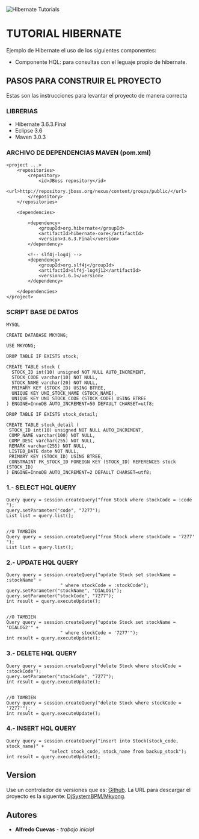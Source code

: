 ![Hibernate Tutorials](https://upload.wikimedia.org/wikipedia/commons/2/22/Hibernate_logo_a.png)

# TUTORIAL HIBERNATE	

Ejemplo de Hibernate el uso de los siguientes componentes:

* Componente HQL: para consultas con el leguaje propio de hibernate.


## PASOS PARA CONSTRUIR EL PROYECTO

Estas son las instrucciones para levantar el proyecto de manera correcta

### LIBRERIAS

* Hibernate 3.6.3.Final
* Eclipse 3.6
* Maven 3.0.3

### ARCHIVO DE DEPENDENCIAS MAVEN (pom.xml)

```
<project ...>
	<repositories>
		<repository>
			<id>JBoss repository</id>
			<url>http://repository.jboss.org/nexus/content/groups/public/</url>
		</repository>
	</repositories>

	<dependencies>

		<dependency>
			<groupId>org.hibernate</groupId>
			<artifactId>hibernate-core</artifactId>
			<version>3.6.3.Final</version>
		</dependency>

		<!-- slf4j-log4j -->
		<dependency>
			<groupId>org.slf4j</groupId>
			<artifactId>slf4j-log4j12</artifactId>
			<version>1.6.1</version>
		</dependency>

	</dependencies>
</project>

```

### SCRIPT BASE DE DATOS 


```
MYSQL

CREATE DATABASE MKYONG;

USE MKYONG;

DROP TABLE IF EXISTS stock;

CREATE TABLE stock (
  STOCK_ID int(10) unsigned NOT NULL AUTO_INCREMENT,
  STOCK_CODE varchar(10) NOT NULL,
  STOCK_NAME varchar(20) NOT NULL,
  PRIMARY KEY (STOCK_ID) USING BTREE,
  UNIQUE KEY UNI_STOCK_NAME (STOCK_NAME),
  UNIQUE KEY UNI_STOCK_CODE (STOCK_CODE) USING BTREE
) ENGINE=InnoDB AUTO_INCREMENT=50 DEFAULT CHARSET=utf8;

DROP TABLE IF EXISTS stock_detail;

CREATE TABLE stock_detail (
 STOCK_ID int(10) unsigned NOT NULL AUTO_INCREMENT,
 COMP_NAME varchar(100) NOT NULL,
 COMP_DESC varchar(255) NOT NULL,
 REMARK varchar(255) NOT NULL,
 LISTED_DATE date NOT NULL,
 PRIMARY KEY (STOCK_ID) USING BTREE,
 CONSTRAINT FK_STOCK_ID FOREIGN KEY (STOCK_ID) REFERENCES stock (STOCK_ID)
) ENGINE=InnoDB AUTO_INCREMENT=2 DEFAULT CHARSET=utf8;

```

### 1.- SELECT HQL QUERY

``` 
Query query = session.createQuery("from Stock where stockCode = :code ");
query.setParameter("code", "7277");
List list = query.list();


//O TAMBIEN
Query query = session.createQuery("from Stock where stockCode = '7277' ");
List list = query.list();

``` 


### 2.- UPDATE HQL QUERY

``` 
Query query = session.createQuery("update Stock set stockName = :stockName" +
    				" where stockCode = :stockCode");
query.setParameter("stockName", "DIALOG1");
query.setParameter("stockCode", "7277");
int result = query.executeUpdate();


//O TAMBIEN
Query query = session.createQuery("update Stock set stockName = 'DIALOG2'" +
    				" where stockCode = '7277'");
int result = query.executeUpdate();

``` 

### 3.- DELETE HQL QUERY

``` 
Query query = session.createQuery("delete Stock where stockCode = :stockCode");
query.setParameter("stockCode", "7277");
int result = query.executeUpdate();


//O TAMBIEN
Query query = session.createQuery("delete Stock where stockCode = '7277'");
int result = query.executeUpdate();

```

### 4.- INSERT HQL QUERY

``` 
Query query = session.createQuery("insert into Stock(stock_code, stock_name)" +
    			"select stock_code, stock_name from backup_stock");
int result = query.executeUpdate();
```  


## Version

Use un controlador de versiones que es: [Github](https://github.com). La URL para descargar el ṕroyecto es la siguente: [DjSystemBPM/Mkyong](https://github.com/DjSystemBPM/Mkyong.git). 

## Autores

* **Alfredo Cuevas** - *trabajo inicial*            